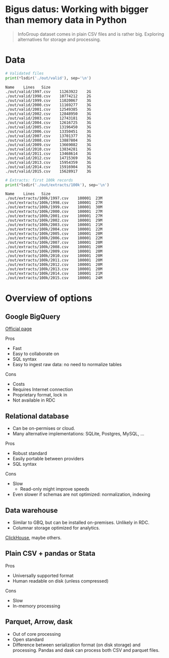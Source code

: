 <!--

#################################################
### THIS FILE WAS AUTOGENERATED! DO NOT EDIT! ###
#################################################
# file to edit: index.ipynb
# command to build the docs after a change: nbdev_build_docs

-->

# Bigus datus: Working with bigger than memory data in Python

> InfoGroup dataset comes in plain CSV files and is rather big. Exploring alternatives for storage and processing.


# Data

<div class="codecell" markdown="1">
<div class="input_area" markdown="1">

```python
# Validated files
print(*lsdir('./out/valid'), sep='\n')
```

</div>
<div class="output_area" markdown="1">

    Name	Lines	Size
    ./out/valid/1997.csv	11263922	2G
    ./out/valid/1998.csv	10774212	2G
    ./out/valid/1999.csv	11020067	3G
    ./out/valid/2000.csv	11169277	3G
    ./out/valid/2001.csv	12549385	3G
    ./out/valid/2002.csv	12848950	3G
    ./out/valid/2003.csv	12743181	3G
    ./out/valid/2004.csv	12616725	3G
    ./out/valid/2005.csv	13196450	3G
    ./out/valid/2006.csv	13350451	3G
    ./out/valid/2007.csv	13701377	3G
    ./out/valid/2008.csv	13887804	3G
    ./out/valid/2009.csv	13669082	3G
    ./out/valid/2010.csv	13834281	3G
    ./out/valid/2011.csv	13468614	3G
    ./out/valid/2012.csv	14715369	3G
    ./out/valid/2013.csv	15954359	3G
    ./out/valid/2014.csv	15916904	3G
    ./out/valid/2015.csv	15628917	3G


</div>

</div>
<div class="codecell" markdown="1">
<div class="input_area" markdown="1">

```python
# Extracts: first 100k records
print(*lsdir('./out/extracts/100k'), sep='\n')
```

</div>
<div class="output_area" markdown="1">

    Name	Lines	Size
    ./out/extracts/100k/1997.csv	100001	23M
    ./out/extracts/100k/1998.csv	100001	27M
    ./out/extracts/100k/1999.csv	100001	30M
    ./out/extracts/100k/2000.csv	100001	27M
    ./out/extracts/100k/2001.csv	100001	27M
    ./out/extracts/100k/2002.csv	100001	29M
    ./out/extracts/100k/2003.csv	100001	21M
    ./out/extracts/100k/2004.csv	100001	22M
    ./out/extracts/100k/2005.csv	100001	20M
    ./out/extracts/100k/2006.csv	100001	22M
    ./out/extracts/100k/2007.csv	100001	20M
    ./out/extracts/100k/2008.csv	100001	20M
    ./out/extracts/100k/2009.csv	100001	20M
    ./out/extracts/100k/2010.csv	100001	20M
    ./out/extracts/100k/2011.csv	100001	20M
    ./out/extracts/100k/2012.csv	100001	20M
    ./out/extracts/100k/2013.csv	100001	20M
    ./out/extracts/100k/2014.csv	100001	21M
    ./out/extracts/100k/2015.csv	100001	24M


</div>

</div>

# Overview of options

## Google BigQuery

[Official page](https://cloud.google.com/bigquery/)

Pros

- Fast
- Easy to collaborate on
- SQL syntax
- Easy to ingest raw data: no need to normalize tables

Cons

- Costs
- Requires Internet connection
- Proprietary format, lock in
- Not available in RDC

## Relational database

- Can be on-permises or cloud.
- Many alternative implementations: SQLite, Postgres, MySQL, ...

Pros

- Robust standard
- Easily portable between providers
- SQL syntax

Cons

- Slow
  - Read-only might improve speeds
- Even slower if schemas are not optimized: normalization, indexing

## Data warehouse

- Similar to GBQ, but can be installed on-premises. Unlikely in RDC.
- Columnar storage optimized for analytics.

[ClickHouse](https://clickhouse.yandex/), maybe others.

## Plain CSV + pandas or Stata

Pros

- Universally supported format
- Human readable on disk (unless compressed)

Cons

- Slow
- In-memory processing

## Parquet, Arrow, dask

- Out of core processing
- Open standard
- Difference between serialization format (on disk storage) and processing. Pandas and dask can process both CSV and parquet files.
